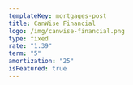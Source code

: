 ```yaml
---
templateKey: mortgages-post
title: CanWise Financial
logo: /img/canwise-financial.png
type: fixed
rate: "1.39"
term: "5"
amortization: "25"
isFeatured: true
---
```

